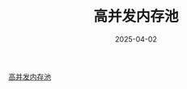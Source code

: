 ﻿---
title: "高并发内存池"
description: "高并发内存池"
date: 2025-04-02
slug: "high-concurrent-memory-pool"
categories:
    - Project
---


[高并发内存池](https://gitee.com/sfw003/high-concurrency-memory-pool)